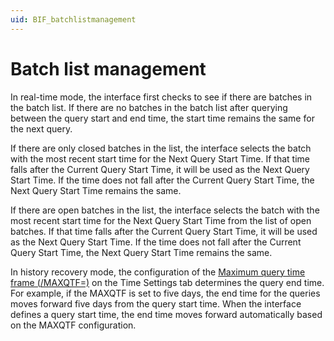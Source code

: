 ```yaml
---
uid: BIF_batchlistmanagement
---
```


# Batch list management

In real-time mode, the interface first checks to see if there are batches in the batch list. If there are no batches in the batch list after querying between the query start and end time, the start time remains the same for the next query. 

If there are only closed batches in the list, the interface selects the batch with the most recent start time for the Next Query Start Time. If that time falls after the Current Query Start Time, it will be used as the Next Query Start Time. If the time does not fall after the Current Query Start Time, the Next Query Start Time remains the same.

If there are open batches in the list, the interface selects the batch with the most recent start time for the Next Query Start Time from the list of open batches. If that time falls after the Current Query Start Time, it will be used as the Next Query Start Time. If the time does not fall after the Current Query Start Time, the Next Query Start Time remains the same. 

In history recovery mode, the configuration of the [Maximum query time frame (/MAXQTF=)](https://docs.osisoft.com/bundle/pi-interface-wonderware-inbatch/page/pi-event-frames-interface-manager/time-settings-tab.html) on the Time Settings tab determines the query end time. For example, if the MAXQTF is set to five days, the end time for the queries moves forward five days from the query start time. When the interface defines a query start time, the end time moves forward automatically based on the MAXQTF configuration. 
